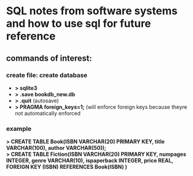 # SQL notes from software systems and how to use sql for future reference
## commands of interest:
### create file: create database <name>
- **> sqlite3 <name>**
- **> .save bookdb_new.db**
- **> .quit** (autosave)
- **> PRAGMA foreign_keys=1;** (will enforce foreign keys because theyre not automatically enforced
### example
**> CREATE TABLE Book(ISBN VARCHAR(20) PRIMARY KEY, title VARCHAR(100), author 
VARCHAR(50));** \
**> CREATE TABLE Fiction(ISBN VARCHAR(20) PRIMARY KEY, numpages INTEGER, 
genre VARCHAR(10), ispaperback INTEGER, price REAL,
FOREIGN KEY (ISBN) REFERENCES Book(ISBN)
)**  

